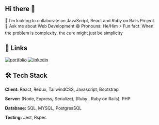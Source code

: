 ## Hi there 👋
👯 I’m looking to collaborate on JavaScript, React and Ruby on Rails Project
💬 Ask me about Web Development
😄 Pronouns: He/Him
⚡ Fun fact: When the problem is complexity, the cure might just be simplicity

## 🔗 Links
[![portfolio](https://loman-portfolio.netlify.app/)]()
[![linkedin](https://www.linkedin.com/in/josphat205/)]()


## 🛠 Tech Stack

**Client:** React, Redux, TailwindCSS, Javascript, Bootstrap

**Server:** (Node, Express, Serialize), (Ruby , Ruby on Rails), PHP

**Database:** SQL, MYSQL, PostgresSQL

**Testing:**  Jest, Rspec

